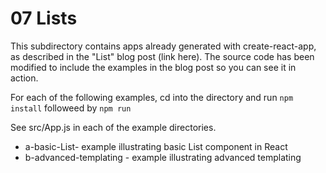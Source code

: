 # 07 Lists

This subdirectory contains apps already generated with create-react-app, as
described in the "List" blog post (link here).  The source code has been
modified to include the examples in the blog post so you can see it in action.

For each of the following examples, cd into the directory and run ```npm
install``` followeed by ```npm run```

See src/App.js in each of the example directories.

* a-basic-List- example illustrating basic List component in React
* b-advanced-templating - example illustrating advanced templating

